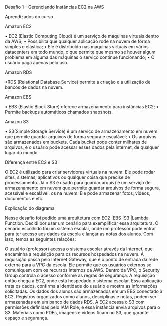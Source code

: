 Desafio 1 - Gerenciando Instâncias EC2 na AWS 

Aprendizados do curso

Amazon EC2

• EC2 (Elastic Computing Cloud) é um serviço de máquinas virtuais dentro da AWS;
• Possibilita que qualquer aplicação rode na nuvem de forma simples e elástica;
• Ele é distribuído nas máquinas virtuais em vários datacenters em todo mundo, o que permite que mesmo se houver algum problema em alguma das máquinas o serviço continue funcionando;
• O usuário paga apenas pelo uso.

Amazon RDS

•RDS (Relational Database Service) permite a criação e a utilização de bancos de dados na nuvem.

Amazon EBS

• EBS (Elastic Block Store) oferece armazenamento para instâncias EC2;
• Permite backups automáticos chamados snapshots.

Amazon S3

• S3(Simple Storage Service) é um serviço de armazenamento em nuvem que permite guardar arquivos de forma segura e escalável;
• Os arquivos são armazenados em buckets. Cada bucket pode conter milhares de arquivos, e o usuário pode acessar esses dados pela internet, de qualquer lugar do mundo. 

Diferença entre EC2 e S3

O EC2 é utilizado para criar servidores virtuais na nuvem. Ele pode rodar sites, sistemas, aplicativos ou qualquer coisa que precise de processamento.
Já o S3 é usado para guardar arquiv) é um serviço de armazenamento em nuvem que permite guardar arquivos de forma segura, acessível e escalável. os na nuvem. Ele pode armazenar fotos, vídeos, documentos e etc.


Explicação do diagrama

Nesse desafio foi pedido uma arquitetura com EC2 |EBS |S3 |Lambda Function. Decidi por usar um cenário para exemplificar essa arquitetura. O cenário  escolhido foi um sistema escolar, 
onde um professor pode entrar para ter acesso aos dados da escola e lançar as notas dos alunos. Com isso, temos as seguintes relações:

O usuário (professor) acessa o sistema escolar através da Internet, que encaminha a requisição para os recursos hospedados na nuvem. A requisição passa pelo Internet Gateway, que é o ponto de entrada da rede externa para a VPC da escola. Ele permite que os usuários externos se comuniquem com os recursos internos da AWS. 
Dentro da VPC, o Security Group controla o acesso conforme as regras de segurança. A requisição então chega à EC2, onde está hospedado o sistema escolar. Essa aplicação trata os dados, confirma a identidade do usuário e mostra as informações solicitadas.
Os dados dos alunos são armazenados em um EBS conectado à EC2. Registros organizados como alunos, desciplinas e notas, podem ser armazenadas em um banco de dados RDS.
A EC2 acessa o S3 com permissões definidas pelo IAM Role, e essa instância envia arquivos para o S3. Materiais como PDFs, imagens e vídeos ficam no S3, que garante espaço e segurança.
